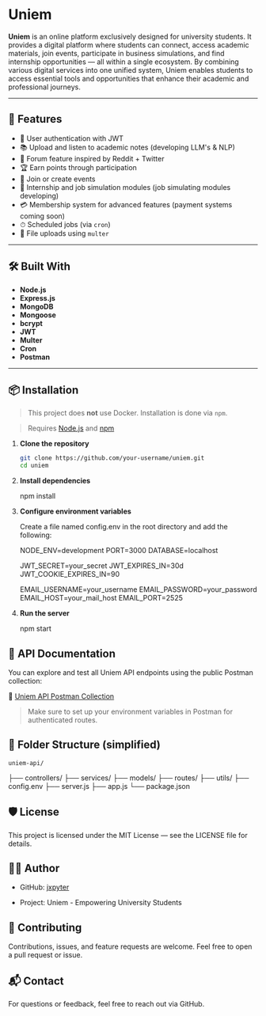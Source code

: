 # Uniem

**Uniem** is an online platform exclusively designed for university students. It provides a digital platform where students can connect, access academic materials, join events, participate in business simulations, and find internship opportunities — all within a single ecosystem. By combining various digital services into one unified system, Uniem enables students to access essential tools and opportunities that enhance their academic and professional journeys.

---

## 🚀 Features

- 🔐 User authentication with JWT
- 📚 Upload and listen to academic notes (developing LLM's & NLP)
- 🧠 Forum feature inspired by Reddit + Twitter
- 🏆 Earn points through participation
- 📅 Join or create events
- 💼 Internship and job simulation modules (job simulating modules developing)
- 💳 Membership system for advanced features (payment systems coming soon)
- ⏱ Scheduled jobs (via `cron`)
- 📁 File uploads using `multer`

---

## 🛠️ Built With

- **Node.js**
- **Express.js**
- **MongoDB**
- **Mongoose**
- **bcrypt**
- **JWT**
- **Multer**
- **Cron**
- **Postman**

---

## 📦 Installation

> This project does **not** use Docker. Installation is done via `npm`.

> Requires [Node.js](https://nodejs.org/) and [npm](https://www.npmjs.com/)

1. **Clone the repository**

   ```bash
   git clone https://github.com/your-username/uniem.git
   cd uniem
   ```

2. **Install dependencies**

   npm install

3. **Configure environment variables**

   Create a file named config.env in the root directory and add the following:

   NODE_ENV=development
   PORT=3000
   DATABASE=localhost

   JWT_SECRET=your_secret
   JWT_EXPIRES_IN=30d
   JWT_COOKIE_EXPIRES_IN=90

   EMAIL_USERNAME=your_username
   EMAIL_PASSWORD=your_password
   EMAIL_HOST=your_mail_host
   EMAIL_PORT=2525

4. **Run the server**

   npm start

## 📑 API Documentation

You can explore and test all Uniem API endpoints using the public Postman collection:

🔗 [Uniem API Postman Collection](https://www.postman.com/jxpyter/workspace/my-workspace/collection/31979414-ab191bb6-aaee-4ed5-8e32-0489db7505b1)

> Make sure to set up your environment variables in Postman for authenticated routes.

## 📂 Folder Structure (simplified)

    uniem-api/

├── controllers/
├── services/
├── models/
├── routes/
├── utils/
├── config.env
├── server.js
├── app.js
└── package.json

## 🛡 License

This project is licensed under the MIT License — see the LICENSE file for details.

## 👨‍💻 Author

- GitHub: [jxpyter](https://github.com/jxpyter)

- Project: Uniem - Empowering University Students

## 🤝 Contributing

Contributions, issues, and feature requests are welcome.
Feel free to open a pull request or issue.

## 📬 Contact

For questions or feedback, feel free to reach out via GitHub.

